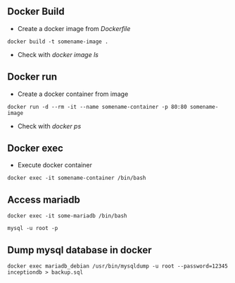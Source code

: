 
## Docker Build
* Create a docker image from *Dockerfile*
```
docker build -t somename-image .
```
* Check with *docker image ls*

## Docker run
* Create a docker container from image
```
docker run -d --rm -it --name somename-container -p 80:80 somename-image
```
* Check with *docker ps*

## Docker exec
* Execute docker container
```
docker exec -it somename-container /bin/bash
```

## Access mariadb
```
docker exec -it some-mariadb /bin/bash
```

```
mysql -u root -p

```

## Dump mysql database in docker
```
docker exec mariadb_debian /usr/bin/mysqldump -u root --password=12345 inceptiondb > backup.sql
```
